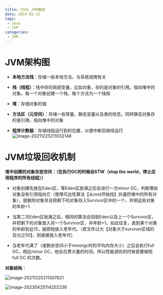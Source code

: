 ```yaml
---
title: Ch01_JVM基础
date: 2019-05-12
tags:
 - Java
 - JVM
categories:
 - JVM
---
```


# JVM架构图



+ **本地方法栈**：存储一些本地方法，与系统调用有关

+ **栈（线程）**：栈中存的局部变量，比如对象，存的是对象的引用。指向堆中的对象。每一个对象创建一个栈，每个方法为一个栈帧

+ **堆**：存储对象的值

+ **方法区（元空间）**：存储一些常量，静态变量以及类的信息。同样静态对象存的是引用，指向堆中的对象

+ **程序计数器**：存储线程运行到的位置，以便中断后继续运行![image-20211225211032148](C:\Users\YHR\AppData\Roaming\Typora\typora-user-images\image-20211225211032148.png)





# JVM垃圾回收机制



**堆中创建的对象存放空间：（在执行GC的时候会STW（stop the world，停止应用程序的所有线程））**

+ 对象创建先放在Eden区，等Eden区放满之后会进行一次minor GC，判断哪些对象没有引用指向它（使用可达性算法【从root开始找】并遍历堆中的所有对象），就删除对象并且把剩下的对象存入Survivor区中的一个，并把这些对象的年龄+1. 

+ 当第二次Eden区放满之后，相同的算法会回收Eden以及上一个Survivor区，并把剩下的对象放入另一个Survivor区，并年龄+1。如此往复，直到某个对象的年龄到达15，就把他放入老年代。（若文件过大【对象大于surviver区域的百分之50】，则直接放入老年代）

+ 当老年代满了（或剩余空间小于minorgc时的平均内存大小）之后会执行full GC，相比minor GC，他会花费大量的时间。所以性能调优的时候首要缩短full GC 的次数。



**对象结构**：

![image-20211225211307621](C:\Users\YHR\AppData\Roaming\Typora\typora-user-images\image-20211225211307621.png)



![image-20230425114252236](https://markdown-1301334775.cos.eu-frankfurt.myqcloud.com/image-20230425114252236.png)



